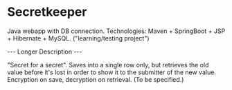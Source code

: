 # Secretkeeper

Java webapp with DB connection.
Technologies: Maven + SpringBoot + JSP + Hibernate + MySQL. ("learning/testing project")


--- Longer Description ---

"Secret for a secret".
Saves into a single row only, but retrieves the old value before it's lost in order to show it to the submitter of the new value. 
Encryption on save, decryption on retrieval. (To be specified.)
